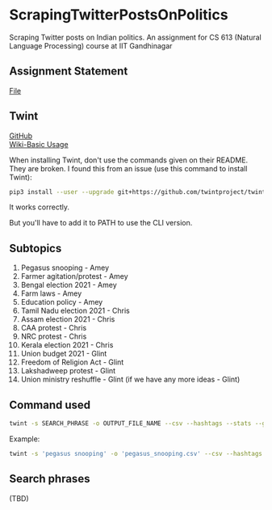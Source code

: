 # ScrapingTwitterPostsOnPolitics
Scraping Twitter posts on Indian politics. An assignment for CS 613 (Natural Language Processing) course at IIT Gandhinagar


## Assignment Statement

[File](https://drive.google.com/file/d/1mAlWNu8RjaaUHk1ZBU0jjvs78WLCW2r4/view)

## Twint

[GitHub](https://github.com/twintproject/twint)     
[Wiki-Basic Usage](https://github.com/twintproject/twint/wiki/Basic-usage)

When installing Twint, don't use the commands given on their README. They are broken. I found this from an issue (use this command to install Twint):

```sh
pip3 install --user --upgrade git+https://github.com/twintproject/twint.git#egg=twint
```
It works correctly.

But you'll have to add it to PATH to use the CLI version.

## Subtopics 

1. Pegasus snooping - Amey
2. Farmer agitation/protest - Amey
3. Bengal election 2021 - Amey
4. Farm laws - Amey
5. Education policy - Amey
6. Tamil Nadu election 2021 - Chris
7. Assam election 2021 - Chris
8. CAA protest - Chris
9. NRC protest - Chris
10. Kerala election 2021 - Chris
11. Union budget 2021 - Glint
12. Freedom of Religion Act - Glint
13. Lakshadweep protest - Glint
14. Union ministry reshuffle - Glint
(if we have any more ideas - Glint)

## Command used

```sh
twint -s SEARCH_PHRASE -o OUTPUT_FILE_NAME --csv --hashtags --stats --get-replies 
```

Example:
```sh
twint -s 'pegasus snooping' -o 'pegasus_snooping.csv' --csv --hashtags --stats --get-replies 
```

## Search phrases

(TBD)
